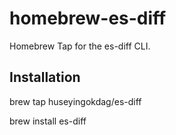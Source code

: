 # homebrew-es-diff
Homebrew Tap for the es-diff CLI.

## Installation

brew tap huseyingokdag/es-diff

brew install es-diff
